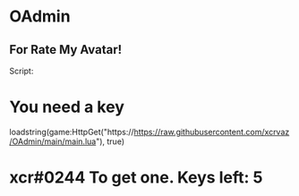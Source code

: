 # OAdmin
For Rate My Avatar!
-------------------------------------
Script: 
# You need a key
loadstring(game:HttpGet("https://https://raw.githubusercontent.com/xcrvaz/OAdmin/main/main.lua"), true)
# xcr#0244 To get one. Keys left: 5

